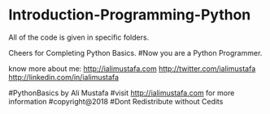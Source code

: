 Introduction-Programming-Python
================================

All of the code is  given in specific folders.

Cheers for Completing Python Basics.
#Now you are a Python Programmer.

know more about me:
http://ialimustafa.com
http://twitter.com/ialimustafa
http://linkedin.com/in/ialimustafa

#PythonBasics by Ali Mustafa 
#visit http://ialimustafa.com for more information
#copyright@2018
#Dont Redistribute without Cedits
